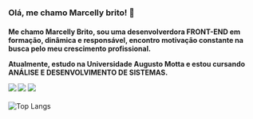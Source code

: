 ### Olá, me chamo Marcelly brito! 🤍

<h4>Me chamo Marcelly Brito, sou uma desenvolverdora FRONT-END em formação, dinâmica e responsável, encontro motivação constante na busca pelo meu crescimento profissional. <p></p> Atualmente, estudo na Universidade Augusto Motta e estou cursando ANÁLISE E DESENVOLVIMENTO DE SISTEMAS. <p></p>
<img src="https://img.shields.io/badge/HTML5-E34F26?style=for-the-badge&logo=html5&logoColor=white"/> <img src="https://img.shields.io/badge/CSS3-1572B6?style=for-the-badge&logo=css3&logoColor=white"/> <img src="https://img.shields.io/badge/JavaScript-323330?style=for-the-badge&logo=javascript&logoColor=F7DF1E"/> </h4>

![Top Langs](https://github-readme-stats.vercel.app/api/top-langs/?username=anuraghazra&hide_progress=true) 

